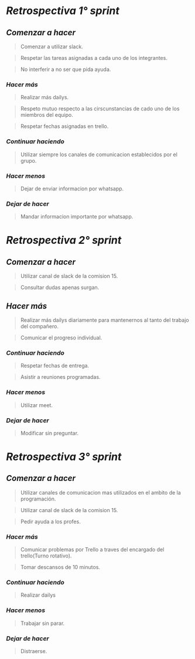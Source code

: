 # _**Retrospectiva 1° sprint**_

## _**Comenzar a hacer**_

> Comenzar a utilizar slack.

> Respetar las tareas asignadas a cada uno de los integrantes.

> No interferir a no ser que pida ayuda.

### _**Hacer más**_

> Realizar más dailys.

> Respeto mutuo respecto a las cirscunstancias de cado uno de los miembros del equipo.

> Respetar fechas asignadas en trello.

### _**Continuar haciendo**_

> Utilizar siempre los canales de comunicacion establecidos por el grupo.
### _**Hacer menos**_

> Dejar de enviar informacion por whatsapp.

### _**Dejar de hacer**_

> Mandar informacion importante por whatsapp.

# _**Retrospectiva 2° sprint**_

## _**Comenzar a hacer**_

>Utilizar canal de slack de la comision 15.

>Consultar dudas apenas surgan.

## _**Hacer más**_

> Realizar más dailys diariamente para mantenernos al tanto del trabajo del compañero.

> Comunicar el progreso individual.  

### _**Continuar haciendo**_

>Respetar fechas de entrega.

>Asistir a reuniones programadas.

### _**Hacer menos**_

>Utilizar meet.

### _**Dejar de hacer**_

>Modificar sin preguntar.

# _**Retrospectiva 3° sprint**_

## _**Comenzar a hacer**_

>Utilizar canales de comunicacion mas utilizados en el ambito de la programación.

>Utilizar canal de slack de la comision 15.

>Pedir ayuda a los profes.

### _**Hacer más**_

>Comunicar problemas por Trello a traves del encargado del trello(Turno rotativo).

>Tomar descansos de 10 minutos.

### _**Continuar haciendo**_

>Realizar dailys

### _**Hacer menos**_

>Trabajar sin parar.

### _**Dejar de hacer**_

>Distraerse.